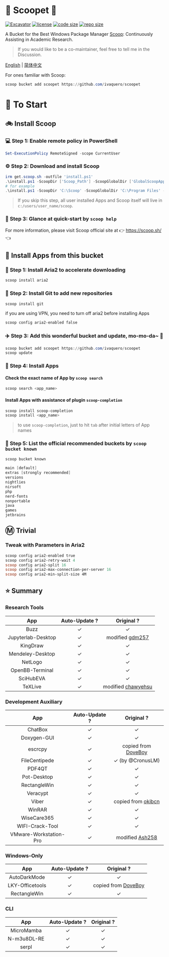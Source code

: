 # 🍨 Scoopet 🍨

[![Excavator](https://github.com/ivaquero/scoopet/actions/workflows/ci.yml/badge.svg)](https://github.com/ivaquero/scoopet/actions/workflows/ci.yml)
[![license](https://img.shields.io/github/license/ivaquero/scoopet)](https://github.com/ivaquero/scoopet/blob/master/LICENSE)
[![code size](https://img.shields.io/github/languages/code-size/ivaquero/scoopet.svg)](https://img.shields.io/github/languages/code-size/ivaquero/scoopet.svg)
[![repo size](https://img.shields.io/github/repo-size/ivaquero/scoopet.svg)](https://img.shields.io/github/repo-size/ivaquero/scoopet.svg)

A Bucket for the Best Windows Package Manager [Scoop](https://github.com/ScoopInstaller/Scoop): Continuously Assisting in Academic Research.

> If you would like to be a co-maintainer, feel free to tell me in the Discussion.

<p align="left">
<a href="README.md">English</a> |
<a href="README-CN.md">简体中文</a>
</p>

For ones familiar with Scoop:

```powershell
scoop bucket add scoopet https://github.com/ivaquero/scoopet
```

# :running: To Start

## :bike: Install Scoop

### :computer: Step 1: Enable remote policy in PowerShell

```powershell
Set-ExecutionPolicy RemoteSigned -scope CurrentUser
```

### :gear: Step 2: Download and install Scoop

```powershell
irm get.scoop.sh -outfile 'install.ps1'
.\install.ps1 -ScoopDir ['Scoop_Path'] -ScoopGlobalDir ['GlobalScoopApps_Path'] -NoProxy
# for example
.\install.ps1 -ScoopDir 'C:\Scoop' -ScoopGlobalDir 'C:\Program Files' -NoProxy
```

> If you skip this step, all user installed Apps and Scoop itself will live in `c:/users/user_name/scoop`.

### :book: Step 3: Glance at quick-start by `scoop help`

For more information, please visit Scoop official site at 👉 https://scoop.sh/ 👈

## :car: Install Apps from this bucket

### :train: Step 1: Install Aria2 to accelerate downloading

```powershell
scoop install aria2
```

### :ticket: Step 2: Install Git to add new repositories

```powershell
scoop install git
```

if you are using VPN, you need to turn off aria2 before installing Apps

```powershell
scoop config aria2-enabled false
```

### :airplane: Step 3: Add this wonderful bucket and update, mo-mo-da~ :kiss:

```powershell
scoop bucket add scoopet https://github.com/ivaquero/scoopet
scoop update
```

### :rocket: Step 4: Install Apps

#### Check the exact name of App by `scoop search`

```powershell
scoop search <app_name>
```

#### Install Apps with assistance of plugin `scoop-completion`

```powershell
scoop install scoop-completion
scoop install <app_name>
```

> to use `scoop-completion`, just to hit `tab` after initial letters of App names

### :100: Step 5: List the official recommended buckets by `scoop bucket known`

```powershell
scoop bucket known

main [default]
extras [strongly recommended]
versions
nightlies
nirsoft
php
nerd-fonts
nonportable
java
games
jetbrains
```

## :m: Trivial

### Tweak with Parameters in Aria2

```powershell
scoop config aria2-enabled true
scoop config aria2-retry-wait 4
scoop config aria2-split 16
scoop config aria2-max-connection-per-server 16
scoop config aria2-min-split-size 4M
```

## :star: Summary

### Research Tools

|        App         | Auto-Update ? |                        Original ?                         |
| :----------------: | :-----------: | :-------------------------------------------------------: |
|        Buzz        |       ✓       |                             ✓                             |
| Jupyterlab-Desktop |       ✓       |  modified [gdm257](https://github.com/gdm257/scoop-257)   |
|      KingDraw      |       ✓       |                             ✓                             |
|  Mendeley-Desktop  |       ✓       |                             ✓                             |
|      NetLogo       |       ✓       |                             ✓                             |
|  OpenBB-Terminal   |       ✓       |                             ✓                             |
|     SciHubEVA      |       ✓       |                             ✓                             |
|      TeXLive       |       ✓       | modified [chawyehsu](https://github.com/chawyehsu/dorado) |

### Development Auxiliary

|          App           | Auto-Update ? |                         Original ?                          |
| :--------------------: | :-----------: | :---------------------------------------------------------: |
|        ChatBox         |       ✓       |                              ✓                              |
|      Doxygen-GUI       |       ✓       |                              ✓                              |
|        escrcpy         |       ✓       |   copied from [DoveBoy](hhttps://github.com/DoveBoy/Apps)   |
|     FileCentipede      |       ✓       |                      ✓ (by @CronusLM)                       |
|         PDF4QT         |       ✓       |                              ✓                              |
|      Pot-Desktop       |       ✓       |                              ✓                              |
|      RectangleWin      |       ✓       |                              ✓                              |
|        Veracypt        |       ✓       |                              ✓                              |
|         Viber          |       ✓       | copied from [okibcn](https://github.com/okibcn/ScoopMaster) |
|         WinRAR         |       ✓       |                              ✓                              |
|      WiseCare365       |       ✓       |                              ✓                              |
|    WIFI-Crack-Tool     |       ✓       |                              ✓                              |
| VMware-Workstation-Pro |       ✓       |  modified [Ash258](https://github.com/Ash258/Scoop-Ash258)  |

### Windows-Only

|       App       | Auto-Update ? |                       Original ?                        |
| :-------------: | :-----------: | :-----------------------------------------------------: |
|  AutoDarkMode   |       ✓       |                            ✓                            |
| LKY-Officetools |       ✓       | copied from [DoveBoy](hhttps://github.com/DoveBoy/Apps) |
|  RectangleWin   |       ✓       |                            ✓                            |

### CLI

|     App     | Auto-Update ? | Original ? |
| :---------: | :-----------: | :--------: |
| MicroMamba  |       ✓       |     ✓      |
| N-m3u8DL-RE |       ✓       |     ✓      |
|    serpl    |       ✓       |     ✓      |
